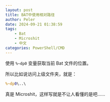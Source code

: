 ```yaml
---
layout: post
title: BAT中使用相对路径
author: Peler
date: 2024-09-21 01:38:59
tags:
    - Bat
    - Microshit
    - 中文
categories: PowerShell/CMD
---
```


使用 `%~dp0` 变量获取当前 Bat 文件的位置。

所以比如说访问上级文件夹，就是：

```bat
%~dp0\..\
```

真是 Microshit，这样写就是不让人看懂的是吧……